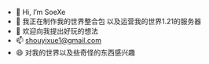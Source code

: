 - 👋 Hi, I’m SoeXe
- 👀 我正在制作我的世界整合包
     以及运营我的世界1.21的服务器
- 💞️ 欢迎向我提出好玩的想法
- 📫 shouyixue1@gmail.com
- 😄 对我的世界以及些奇怪的东西感兴趣
